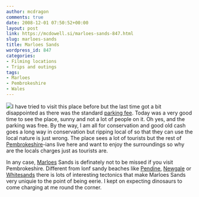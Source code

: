 ```yaml
---
author: mcdragon
comments: true
date: 2008-12-01 07:50:52+00:00
layout: post
link: https://mcdowell.si/marloes-sands-847.html
slug: marloes-sands
title: Marloes Sands
wordpress_id: 847
categories:
- Filming locations
- Trips and outings
tags:
- Marloes
- Pembrokeshire
- Wales
---
```


[![](https://mcdowell.si/wp-content/uploads/2008/12/marloes_sands_11-1-225x300.jpg)](https://mcdowell.si/wp-content/uploads/2008/12/marloes_sands_11.jpg)I have tried to visit this place before but the last time got a bit disappointed as there was the standard [parking fee](http://en.wikipedia.org/wiki/Parking). Today was a very good time to see the place, sunny and not a lot of people on it. Oh yes, and the parking was free. By the way, I am all for conservation and good old cash goes a long way in conservation but ripping local of so that they can use the local nature is just wrong. The place sees a lot of tourists but the rest of [Pembrokeshire](http://en.wikipedia.org/wiki/Pembrokeshire)-ians live here and want to enjoy the surroundings so why are the locals charges just as tourists are.

In any case, [Marloes](http://en.wikipedia.org/wiki/Marloes) Sands is definately not to be missed if you visit Pembrokeshire. Different from lonf sandy beaches like [Pendine](http://en.wikipedia.org/wiki/Pendine), [Newgale](http://en.wikipedia.org/wiki/Newgale%2C_Pembrokeshire) or [Whitesands](http://en.wikipedia.org/wiki/Whitesands) there is lots of interesting tectonics that make Marloes Sands very uniquie to the point of being eerie. I kept on expecting dinosaurs to come charging at me round the corner.
